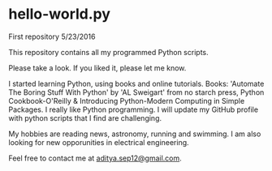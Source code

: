 # hello-world.py
First repository 5/23/2016

This repository contains all my programmed Python scripts. 

Please take a look. If you liked it, please let me know.

I started learning Python, using books and online tutorials. Books: 'Automate The Boring Stuff With Python' by 'AL Sweigart' from no starch press, Python Cookbook-O'Reilly & Introducing Python-Modern Computing in Simple Packages. 
I really like Python programming. I will update my GitHub profile with python scripts that I find are challenging. 

My hobbies are reading news, astronomy, running and swimming. 
I am also looking for new opporunities in electrical engineering. 

Feel free to contact me at aditya.sep12@gmail.com. 
